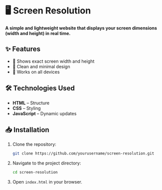 # 🖥️ Screen Resolution  

**A simple and lightweight website that displays your screen dimensions (width and height) in real time.**  

## ✨ Features  
- 📏 Shows exact screen width and height
- 🎨 Clean and minimal design  
- 📱 Works on all devices  

## 🛠️ Technologies Used  
- **HTML** – Structure  
- **CSS** – Styling  
- **JavaScript** – Dynamic updates 

## 📥 Installation  
1. Clone the repository:  
   ```bash
   git clone https://github.com/yourusername/screen-resolution.git
   ```
2. Navigate to the project directory:  
   ```bash
   cd screen-resolution
   ```
3. Open `index.html` in your browser.  
